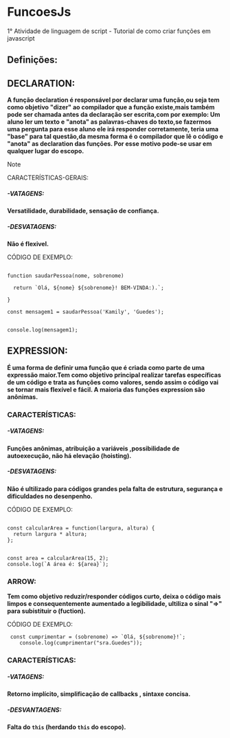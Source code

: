 # FuncoesJs

1° Atividade de linguagem de script  - Tutorial de como criar funções em javascript 

## Definições:

## DECLARATION:
**A função declaration é responsável por declarar uma função,ou seja tem como objetivo "dizer" ao compilador que a função existe,mais também pode ser chamada antes da declaração ser escrita,com por exemplo: Um aluno ler um texto e "anota" as palavras-chaves do texto,se fazermos uma pergunta para esse aluno ele irá responder corretamente, teria uma "base" para tal questão,da mesma forma é o compilador que lê o código e "anota" as declaration das funções. Por esse motivo pode-se usar em qualquer lugar do escopo.**

> [!NOTE]
> CARACTERÍSTICAS-GERAIS:

##### -VATAGENS: 
**Versatilidade, durabilidade, sensação de confiança.**

##### -DESVATAGENS:
**Não é flexivel.**

CÓDIGO DE EXEMPLO:

```

function saudarPessoa(nome, sobrenome)

  return `Olá, ${nome} ${sobrenome}! BEM-VINDA:).`;

}

const mensagem1 = saudarPessoa('Kamily', 'Guedes');


console.log(mensagem1); 

```

## EXPRESSION:
**É uma forma de definir uma função que é criada como parte de uma expressão maior.Tem como objetivo principal realizar tarefas específicas de um código e trata as funções como valores, sendo assim o código vai se tornar mais flexível e fácil. A maioria das funções expression são anônimas.**

### CARACTERÍSTICAS:

##### -VATAGENS:
**Funções anônimas, atribuição a variáveis ,possibilidade de autoexecução, não há elevação (hoisting).**

##### -DESVATAGENS:
**Não é ultilizado para códigos grandes pela falta de estrutura, segurança e dificuldades no desenpenho.**

CÓDIGO DE EXEMPLO:

```

const calcularArea = function(largura, altura) {
  return largura * altura;
};


const area = calcularArea(15, 2);
console.log(`A área é: ${area}`);

```

### ARROW:
**Tem como objetivo reduzir/responder códigos curto, deixa o código mais limpos e consequentemente aumentado a legibilidade, 
ultiliza o sinal "=>" para subistituir o (fuction).**

CÓDIGO DE EXEMPLO:

```
 const cumprimentar = (sobrenome) => `Olá, ${sobrenome}!`;
    console.log(cumprimentar("sra.Guedes")); 
  ```  
### CARACTERÍSTICAS:

##### -VATAGENS:
**Retorno implícito, simplificação de callbacks , sintaxe concisa.**

##### -DESVANTAGENS:
**Falta do ```this``` (herdando ```this``` do escopo).**
